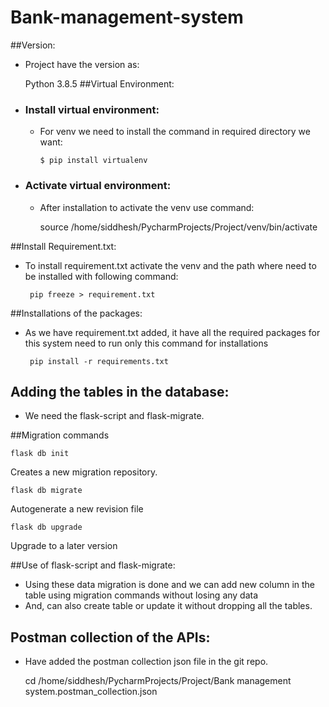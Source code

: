 # Bank-management-system

##Version:
  * Project have the version as:
    
    Python 3.8.5
##Virtual Environment:
* ### Install virtual environment:
  * For venv we need to install the command in required directory we want:
   
        $ pip install virtualenv
    
* ### Activate virtual environment:
  * After installation to activate the venv use command:


    source /home/siddhesh/PycharmProjects/Project/venv/bin/activate

##Install Requirement.txt:
 * To install requirement.txt activate the venv and the path where need to be installed with following command:
       
        pip freeze > requirement.txt

##Installations of the packages:
 * As we have requirement.txt added, it have all the required packages for this system need to run only this command for installations
   
        pip install -r requirements.txt

## Adding the tables in the database:
 * We need the flask-script and flask-migrate.

##Migration commands

    flask db init
Creates a new migration repository.    

    flask db migrate
Autogenerate a new revision file

    flask db upgrade
Upgrade to a later version

##Use of flask-script and flask-migrate:
- Using these data migration is done and we can add new column in the table using migration commands without losing any data
- And, can also create table or update it without dropping all the tables.

## Postman collection of the APIs:
  * Have added the postman collection json file in the git repo.
    

    cd /home/siddhesh/PycharmProjects/Project/Bank management system.postman_collection.json


